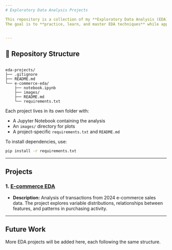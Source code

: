 ```yaml
---
# Exploratory Data Analysis Projects

This repository is a collection of my **Exploratory Data Analysis (EDA)** projects.  
The goal is to **practice, learn, and master EDA techniques** while applying different statistical tools and visualizations across various datasets.


---
```


## 📂 Repository Structure
```

eda-projects/
├── .gitignore
├── README.md 
└── e-commerce-eda/
    ├── notebook.ipynb
    ├── images/
    ├── README.md
    └── requirements.txt

```

Each project lives in its own folder with:
- A Jupyter Notebook containing the analysis  
- An `images/` directory for plots  
- A project-specific `requirements.txt` and `README.md`

To install dependencies, use:
```bash 
pip install -r requirements.txt
```
---

## Projects

### 1. [E-commerce EDA](./e-commerce-eda/)
- **Description:** Analysis of transactions from 2024 e-commerce sales data. The project explores variable distributions, relationships between features, and patterns in purchasing activity.

---

## Future Work
More EDA projects will be added here, each following the same structure.
